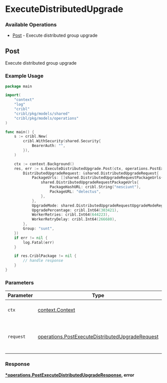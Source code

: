 # ExecuteDistributedUpgrade

### Available Operations

* [Post](#post) - Execute distributed group upgrade

## Post

Execute distributed group upgrade

### Example Usage

```go
package main

import(
	"context"
	"log"
	"cribl"
	"cribl/pkg/models/shared"
	"cribl/pkg/models/operations"
)

func main() {
    s := cribl.New(
        cribl.WithSecurity(shared.Security{
            BearerAuth: "",
        }),
    )

    ctx := context.Background()
    res, err := s.ExecuteDistributedUpgrade.Post(ctx, operations.PostExecuteDistributedUpgradeRequest{
        DistributedUpgradeRequest: &shared.DistributedUpgradeRequest{
            PackageUrls: []shared.DistributedUpgradeRequestPackageUrls{
                shared.DistributedUpgradeRequestPackageUrls{
                    PackageHashURL: cribl.String("nesciunt"),
                    PackageURL: "delectus",
                },
            },
            UpgradeMode: shared.DistributedUpgradeRequestUpgradeModeRegular.ToPointer(),
            UpgradePercentage: cribl.Int64(303421),
            WorkerRetries: cribl.Int64(644223),
            WorkerRetryDelay: cribl.Int64(266680),
        },
        Group: "sunt",
    })
    if err != nil {
        log.Fatal(err)
    }

    if res.CriblPackage != nil {
        // handle response
    }
}
```

### Parameters

| Parameter                                                                                                          | Type                                                                                                               | Required                                                                                                           | Description                                                                                                        |
| ------------------------------------------------------------------------------------------------------------------ | ------------------------------------------------------------------------------------------------------------------ | ------------------------------------------------------------------------------------------------------------------ | ------------------------------------------------------------------------------------------------------------------ |
| `ctx`                                                                                                              | [context.Context](https://pkg.go.dev/context#Context)                                                              | :heavy_check_mark:                                                                                                 | The context to use for the request.                                                                                |
| `request`                                                                                                          | [operations.PostExecuteDistributedUpgradeRequest](../../models/operations/postexecutedistributedupgraderequest.md) | :heavy_check_mark:                                                                                                 | The request object to use for the request.                                                                         |


### Response

**[*operations.PostExecuteDistributedUpgradeResponse](../../models/operations/postexecutedistributedupgraderesponse.md), error**

